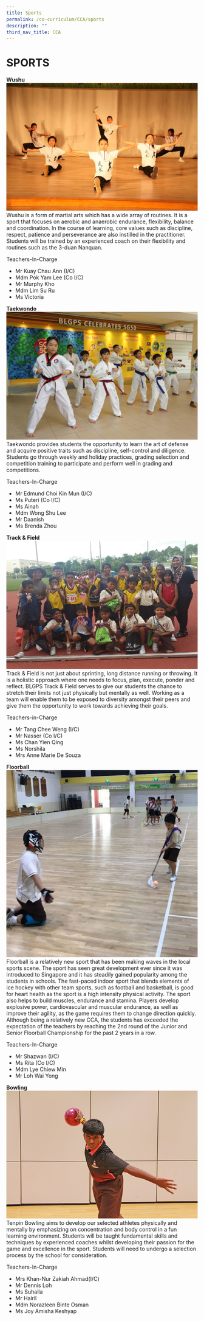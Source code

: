 ```yaml
---
title: Sports
permalink: /co-curriculum/CCA/sports
description: ""
third_nav_title: CCA
---
```

# SPORTS
**Wushu**
![](/images/Wushu%20(2).jpg)
Wushu is a form of martial arts which has a wide array of routines.  It is a sport that focuses on aerobic and anaerobic endurance, flexibility, balance and coordination.  In the course of learning, core values such as discipline, respect, patience and perseverance are also instilled in the practitioner. Students will be trained by an experienced coach on their flexibility and routines such as the 3-duan Nanquan.

Teachers-In-Charge

* Mr Kuay Chau Ann (I/C)
* Mdm Pok Yam Lee (Co I/C)
* Mr Murphy Kho
* Mdm Lim Su Ru
* Ms Victoria

**Taekwondo**
![](/images/Taekwondo.jpg)
Taekwondo provides students the opportunity to learn the art of defense and acquire positive traits such as discipline, self-control and diligence. Students go through weekly and holiday practices, grading selection and competition training to participate and perform well in grading and competitions.     

Teachers-In-Charge

* Mr Edmund Choi Kin Mun (I/C)
* Ms Puteri (Co I/C)
* Ms Ainah  
* Mdm Wong Shu Lee
* Mr Daanish
* Ms Brenda Zhou

**Track & Field**
![](/images/Track%20&%20Field.jpg)
Track & Field is not just about sprinting, long distance running or throwing. It is a holistic approach where one needs to focus, plan, execute, ponder and reflect. BLGPS Track & Field serves to give our students the chance to stretch their limits not just physically but mentally as well. Working as a team will enable them to be exposed to diversity amongst their peers and give them the opportunity to work towards achieving their goals.

Teachers-in-Charge

* Mr Tang Chee Weng (I/C)
* Mr Nasser (Co I/C)
* Ms Chan Yien Qing
* Ms Norshila
* Mrs Anne Marie De Souza

**Floorball**
![](/images/Floorball%20(2).jpg)
Floorball is a relatively new sport that has been making waves in the local sports scene. The sport has seen great development ever since it was introduced to Singapore and it has steadily gained popularity among the students in schools.
The fast-paced indoor sport that blends elements of ice hockey with other team sports, such as football and basketball, is good for heart health as the sport is a high intensity physical activity. The sport also helps to build muscles, endurance and stamina. Players develop explosive power, cardiovascular and muscular endurance, as well as improve their agility, as the game requires them to change direction quickly.
Although being a relatively new CCA, the students has exceeded the expectation of the teachers by reaching the 2nd round of the Junior and Senior Floorball Championship for the past 2 years in a row.

Teachers-In-Charge 

* Mr Shazwan (I/C)
* Ms Rita (Co I/C)
* Mdm Lye Chiew Min
* Mr Loh Wai Yong

**Bowling**
![](/images/bowling.jpg)
Tenpin Bowling aims to develop our selected athletes physically and mentally by emphasizing on concentration and body control in a fun learning environment. Students will be taught fundamental skills and techniques by experienced coaches whilst developing their passion for the game and excellence in the sport. Students will need to undergo a selection process by the school for consideration.

Teachers-In-Charge

* Mrs Khan-Nur Zakiah Ahmad(I/C)
* Mr Dennis Loh
* Ms Suhaila
* Mr Hairil
* Mdm Norazleen Binte Osman
* Ms Joy Amisha Keshyap 